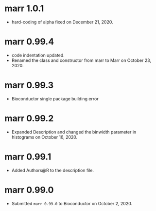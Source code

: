 

# marr 1.0.1


* hard-coding of alpha fixed on December 21, 2020.


# marr 0.99.4

* code indentation updated.
* Renamed the class and constructor from marr to Marr on October 23, 2020.

# marr 0.99.3

* Bioconductor single package building error


# marr 0.99.2

* Expanded Description and changed the binwidth parameter in histograms on October 16, 2020.

# marr 0.99.1

* Added Authors@R to the description file.

# marr 0.99.0

* Submitted `marr 0.99.0` to Bioconductor on October 2, 2020.


